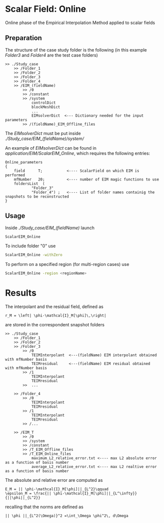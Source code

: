 # Scalar Field: Online 

Online phase of the Empirical Interpolation Method applied to scalar fields

## Preparation

The structure of the case study folder is the following (in this example *Folder3* and *Folder4* are the test case folders)

```
>> ./Study_case
	>> /Folder_1  			
	>> /Folder_2
	>> /Folder_3  			
	>> /Folder_4		
	>> /EIM_(fieldName)
		>> /0		
		>> /constant        		
		>> /system
			controlDict
			blockMeshDict
			...
			EIMsolverDict  <--- Dictionary needed for the input parameters	
		>> /(fieldName)_EIM_Offline_files
```

The *EIMsolverDict* must be put inside *./Study_case/EIM_(fieldName)/system/*

An example of *EIMsolverDict* can be found in *application/EIM/ScalarEIM_Online*, which requires the following entries:
```
Online_parameters
{
	field      T;			<---- ScalarField on which EIM is performed 
	mfNumber   20;			<---- number of EIM magic functions to use
	foldersList  ( 
			"Folder_3" 
			"Folder_4") ;	<---- List of folder names containig the snapshots to be reconstructed
}
```
## Usage

Inside *./Study_case/EIM_(fieldName)* launch 
```bash
ScalarEIM_Online
```
To include folder "0" use 
```bash
ScalarEIM_Online -withZero
```
To perform on a specified region (for multi-region cases) use 
```bash
ScalarEIM_Online -region <regionName>
```

# Results

The interpolant and the residual field, defined as 
```{math}
r_M = \left| \phi-\mathcal{I}_M[\phi]\,\right|
````
are stored in the correspondent snapshot folders

```
>> ./Study_case
	>> /Folder_1  		  		
	>> /Folder_2
	>> /Folder_3
		>> /0
			TEIMInterpolant  <---(fieldName) EIM interpolant obtained with mfNumber basis
			TEIMresidual     <---(fieldName) EIM residual obtained with mfNumber basis
		>> /1	
			TEIMInterpolant
			TEIMresidual
		>>  ...			
				
	>> /Folder_4
		>> /0
			TEIMInterpolant 
			TEIMresidual
		>> /1	
			TEIMInterpolant
			TEIMresidual
		>> /...		
			
	>> /EIM_T		
		>> /0		        				
		>> /system			
		>> /constant
		>> /T_EIM_Offline_files
		>> /T_EIM_Online_files
			maximum_L2_relative_error.txt <---- max L2 absolute error as a function of basis number
			average_L2_relative_error.txt <---- max L2 realtive error as a function of basis number
```

The absolute and relative error are computed as
```{math}
E_M = || \phi-\mathcal{I}_M[\phi]||_{L^2}\qquad 
\epsilon_M = \frac{|| \phi-\mathcal{I}_M[\phi]||_{L^\infty}}{||\phi||_{L^2}}
```
recalling that the norms are defined as
```{math}
|| \phi ||_{L^2(\Omega)}^2 =\int_\Omega \phi^2\, d\Omega
``` 